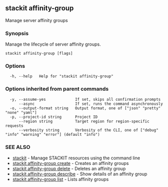 ## stackit affinity-group

Manage server affinity groups

### Synopsis

Manage the lifecycle of server affinity groups.

```
stackit affinity-group [flags]
```

### Options

```
  -h, --help   Help for "stackit affinity-group"
```

### Options inherited from parent commands

```
  -y, --assume-yes             If set, skips all confirmation prompts
      --async                  If set, runs the command asynchronously
  -o, --output-format string   Output format, one of ["json" "pretty" "none" "yaml"]
  -p, --project-id string      Project ID
      --region string          Target region for region-specific requests
      --verbosity string       Verbosity of the CLI, one of ["debug" "info" "warning" "error"] (default "info")
```

### SEE ALSO

* [stackit](./stackit.md)	 - Manage STACKIT resources using the command line
* [stackit affinity-group create](./stackit_affinity-group_create.md)	 - Creates an affinity groups
* [stackit affinity-group delete](./stackit_affinity-group_delete.md)	 - Deletes an affinity group
* [stackit affinity-group describe](./stackit_affinity-group_describe.md)	 - Show details of an affinity group
* [stackit affinity-group list](./stackit_affinity-group_list.md)	 - Lists affinity groups

